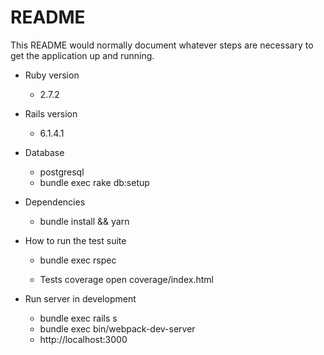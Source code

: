 # README

This README would normally document whatever steps are necessary to get the
application up and running.

* Ruby version 
  * 2.7.2

* Rails version
  * 6.1.4.1

* Database
  * postgresql
  * bundle exec rake db:setup

* Dependencies
  * bundle install && yarn

* How to run the test suite
  * bundle exec rspec
  
  * Tests coverage
    open coverage/index.html
  
* Run server in development
  * bundle exec rails s
  * bundle exec bin/webpack-dev-server
  * http://localhost:3000

